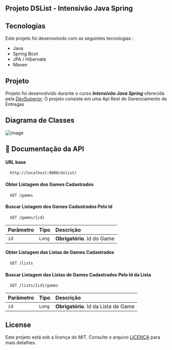 <h2>
  Projeto DSList - Intensivão Java Spring
</h2>

## Tecnologias 

Este projeto foi desenvolvido com as seguintes tecnologias : 

- Java
- Spring Boot
- JPA / Hibernate
- Maven

## Projeto

  Projeto foi desenvolvido durante o curso *__Intensivão Java Spring__* oferecida pela [DevSuperior](https://devsuperior.com.br). O projeto consiste em uma Api Rest de Gerenciamento de Entregas

## Diagrama de Classes
![image](https://github.com/MatheusPrudente/dslist/assets/80559882/8874bb22-4ac1-4ee0-a148-45ec73fef224)

## :bookmark_tabs: Documentação da API

#### URL base

```https
  http://localhost:8080/dslist/
```


#### Obter Listagem dos Games Cadastrados

```https
  GET /games
```


#### Buscar Listagem dos Games Cadastrados Pelo Id

```https
  GET /games/{id}
```

| Parâmetro   | Tipo       | Descrição                           |
| :---------- | :--------- | :---------------------------------- |
| `id` | `Long` | **Obrigatório**. Id do Game |


#### Obter Listagem das Listas de Games Cadastrados

```https
  GET /lists
```


#### Buscar Listagem das Listas de Games Cadastrados Pelo Id da Lista

```https
  GET /lists/{id}/games
```

| Parâmetro   | Tipo       | Descrição                           |
| :---------- | :--------- | :---------------------------------- |
| `id` | `Long` | **Obrigatório**. Id da Lista de Game |

## License

Este projeto está sob a licença do MIT. Consulte o arquivo [LICENÇA](https://github.com/MatheusPrudente/dslist/blob/main/LICENSE) para mais detalhes.
